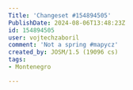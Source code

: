```yaml
---
Title: 'Changeset #154894505'
PublishDate: 2024-08-06T13:48:23Z
id: 154894505
user: vojtechzaboril
comment: 'Not a spring #mapycz'
created_by: JOSM/1.5 (19096 cs)
tags:
- Montenegro

---
```

